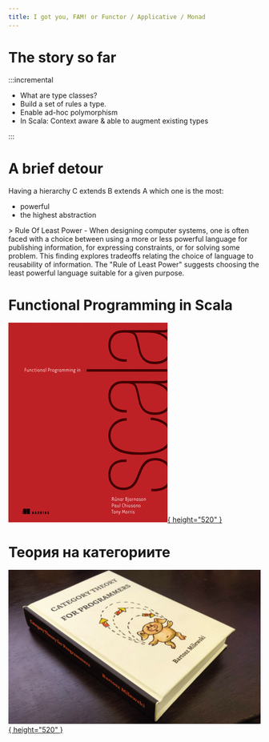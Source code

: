 ```yaml
---
title: I got you, FAM! or Functor / Applicative / Monad
---
```


# The story so far

:::incremental

* What are type classes?
* Build a set of rules a type.
* Enable ad-hoc polymorphism
* In Scala: Context aware & able to augment existing types

:::

# A brief detour

Having a hierarchy C extends B extends A which one is the most:

* powerful
* the highest abstraction

<p class="fragment">
> Rule Of Least Power
 - When designing computer systems, one is often faced with a choice between using a more or less powerful language for publishing information, for expressing constraints, or for solving some problem. This finding explores tradeoffs relating the choice of language to reusability of information. The "Rule of Least Power" suggests choosing the least powerful language suitable for a given purpose.
</p>


# Functional Programming in Scala

[![](images/10-monads-and-applicatives/functional-programming-in-scala.jpeg){ height="520" }](https://www.manning.com/books/functional-programming-in-scala)

# Теория на категориите

[![](images/10-monads-and-applicatives/category-theory-for-programmers.png){ height="520" }](https://github.com/hmemcpy/milewski-ctfp-pdf)

